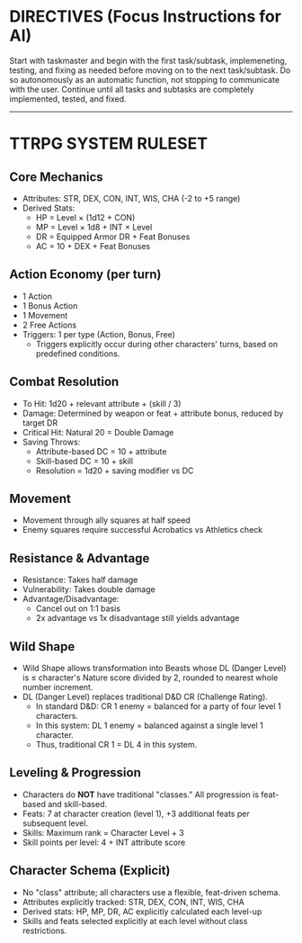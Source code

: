 # DIRECTIVES (Focus Instructions for AI)

Start with taskmaster and begin with the first task/subtask, implemeneting, testing, and fixing  as needed before moving on to the next task/subtask. Do so autonomously as an automatic function, not stopping to communicate with the user. Continue until all tasks and subtasks are completely implemented, tested, and fixed. 

---

# TTRPG SYSTEM RULESET

## Core Mechanics
- Attributes: STR, DEX, CON, INT, WIS, CHA (-2 to +5 range)
- Derived Stats:
  - HP = Level × (1d12 + CON)
  - MP = Level × 1d8 + INT × Level
  - DR = Equipped Armor DR + Feat Bonuses
  - AC = 10 + DEX + Feat Bonuses

## Action Economy (per turn)
- 1 Action
- 1 Bonus Action
- 1 Movement
- 2 Free Actions
- Triggers: 1 per type (Action, Bonus, Free)
  - Triggers explicitly occur during other characters' turns, based on predefined conditions.

## Combat Resolution
- To Hit: 1d20 + relevant attribute + (skill / 3)
- Damage: Determined by weapon or feat + attribute bonus, reduced by target DR
- Critical Hit: Natural 20 = Double Damage
- Saving Throws:
  - Attribute-based DC = 10 + attribute
  - Skill-based DC = 10 + skill
  - Resolution = 1d20 + saving modifier vs DC

## Movement
- Movement through ally squares at half speed
- Enemy squares require successful Acrobatics vs Athletics check

## Resistance & Advantage
- Resistance: Takes half damage
- Vulnerability: Takes double damage
- Advantage/Disadvantage:
  - Cancel out on 1:1 basis
  - 2x advantage vs 1x disadvantage still yields advantage

## Wild Shape
- Wild Shape allows transformation into Beasts whose DL (Danger Level) is ≤ character's Nature score divided by 2, rounded to nearest whole number increment.
- DL (Danger Level) replaces traditional D&D CR (Challenge Rating).
  - In standard D&D: CR 1 enemy = balanced for a party of four level 1 characters.
  - In this system: DL 1 enemy = balanced against a single level 1 character.
  - Thus, traditional CR 1 = DL 4 in this system.

## Leveling & Progression
- Characters do **NOT** have traditional "classes." All progression is feat-based and skill-based.
- Feats: 7 at character creation (level 1), +3 additional feats per subsequent level.
- Skills: Maximum rank = Character Level + 3
- Skill points per level: 4 + INT attribute score

## Character Schema (Explicit)
- No "class" attribute; all characters use a flexible, feat-driven schema.
- Attributes explicitly tracked: STR, DEX, CON, INT, WIS, CHA
- Derived stats: HP, MP, DR, AC explicitly calculated each level-up
- Skills and feats selected explicitly at each level without class restrictions.
